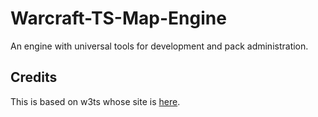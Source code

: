 # Warcraft-TS-Map-Engine
 An engine with universal tools for development and pack administration.

## Credits
 This is based on w3ts whose site is [here](https://cipherxof.github.io/w3ts/docs/getting-started/).